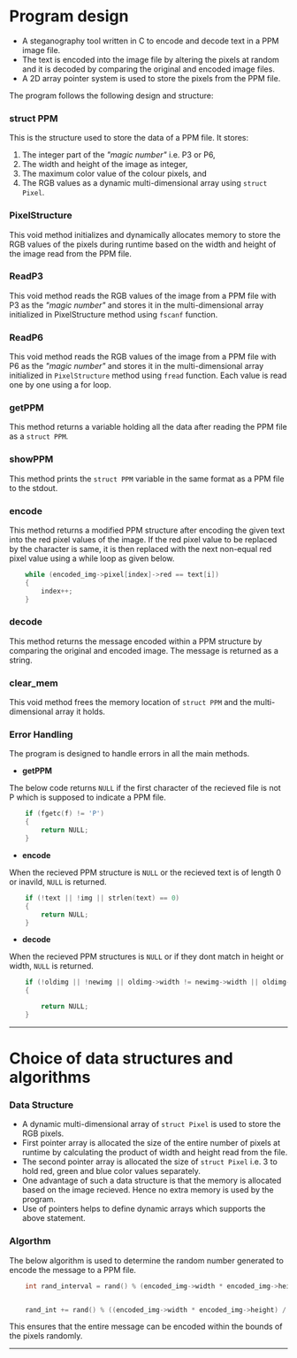 # Program design
 
- A steganography tool written in C to encode and decode text in a PPM image file. 
- The text is encoded into the image file by altering the pixels at random and it is decoded by comparing the original and encoded image files.
- A 2D array pointer system is used to store the pixels from the PPM file.

The program follows the following design and structure:

### struct PPM

This is the structure used to store the data of a PPM file. It stores:

1.  The integer part of the *"magic number"* i.e. P3 or P6,
2.  The width and height of the image as integer,
3.  The maximum color value of the colour pixels, and
4.  The RGB values as a dynamic multi-dimensional array using `struct Pixel`.

### PixelStructure

This void method initializes and dynamically allocates memory to store the RGB values of the pixels during runtime based on the width and height of the image read from the PPM file.

### ReadP3

This void method reads the RGB values of the image from a PPM file with P3 as the *"magic number"* and stores it in the multi-dimensional array initialized in PixelStructure method using `fscanf` function.

### ReadP6

This void method reads the RGB values of the image from a PPM file with P6 as the *"magic number"* and stores it in the multi-dimensional array initialized in `PixelStructure` method using `fread` function. Each value is read one by one using a for loop.

### getPPM

This method returns a variable holding all the data after reading the PPM file as a `struct PPM`.

### showPPM

This method prints the `struct PPM` variable in the same format as a PPM file to the stdout.

### encode

This method returns a modified PPM structure after encoding the given text into the red pixel values of the image. If the red pixel value to be replaced by the character is same, it is then replaced with the next non-equal red pixel value using a while loop as given below.

```c
    while (encoded_img->pixel[index]->red == text[i])
    {
        index++;
    }
```

### decode

This method returns the message encoded within a PPM structure by comparing the original and encoded image. The message is returned as a string.

### clear_mem

This void method frees the memory location of `struct PPM` and the multi-dimensional array it holds.

### Error Handling

The program is designed to handle errors in all the main methods.

- **getPPM**

The below code returns `NULL` if the first character of the recieved file is not P which is supposed to indicate a PPM file.

```c
    if (fgetc(f) != 'P')
    {
        return NULL;
    }
```

- **encode**

When the recieved PPM structure is `NULL` or the recieved text is of length 0 or inavild, `NULL` is returned.

```c
    if (!text || !img || strlen(text) == 0)
    {
        return NULL;
    }
```

- **decode**

When the recieved PPM structures is `NULL` or if they dont match in height or width, `NULL` is returned.

```c
    if (!oldimg || !newimg || oldimg->width != newimg->width || oldimg->height != newimg->height)
    {

        return NULL;
    }
```

---

# Choice of data structures and algorithms

### Data Structure

- A dynamic multi-dimensional array of `struct Pixel` is used to store the RGB pixels.
- First pointer array is allocated the size of the entire number of pixels at runtime by calculating the product of width and height read from the file.
- The second pointer array is allocated the size of `struct Pixel` i.e. 3 to hold red, green and blue color values separately.
- One advantage of such a data structure is that the memory is allocated based on the image recieved. Hence no extra memory is used by the program.
- Use of pointers helps to define dynamic arrays which supports the above statement.

### Algorthm

The below algorithm is used to determine the random number generated to encode the message to a PPM file.

```c
    int rand_interval = rand() % (encoded_img->width * encoded_img->height) / strlen(text);
```

```c

    rand_int += rand() % ((encoded_img->width * encoded_img->height) / strlen(text));
```

This ensures that the entire message can be encoded within the bounds of the pixels randomly.

---
